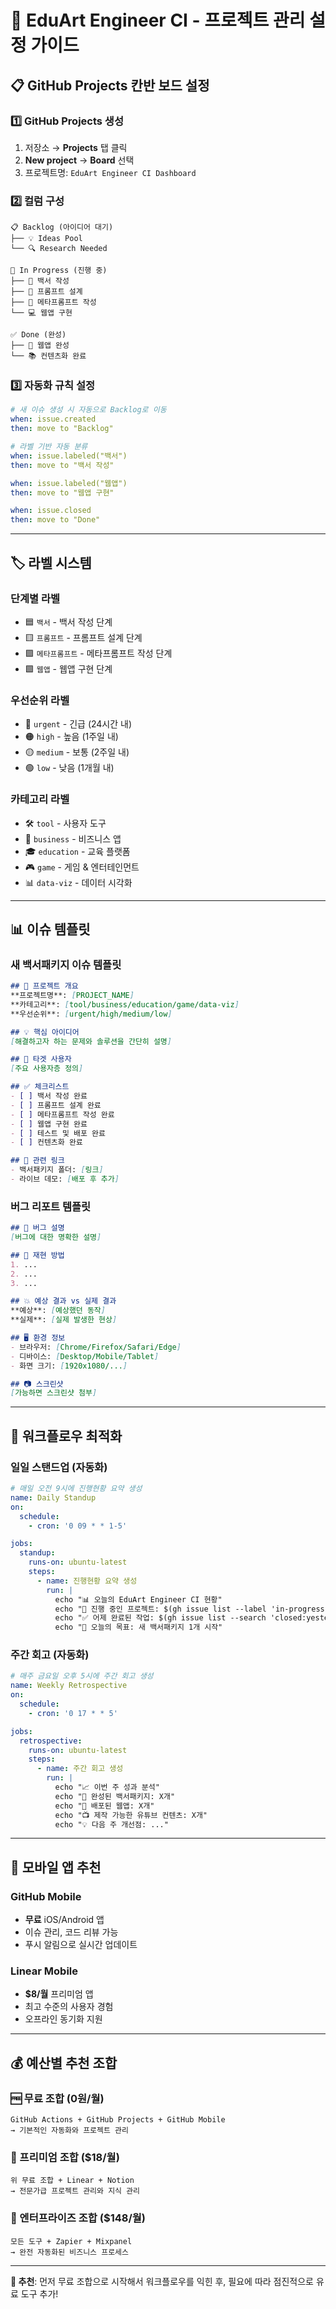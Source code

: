 # 🎯 EduArt Engineer CI - 프로젝트 관리 설정 가이드

## 📋 GitHub Projects 칸반 보드 설정

### 1️⃣ GitHub Projects 생성
1. 저장소 → **Projects** 탭 클릭
2. **New project** → **Board** 선택
3. 프로젝트명: `EduArt Engineer CI Dashboard`

### 2️⃣ 컬럼 구성
```
📋 Backlog (아이디어 대기)
├── 💡 Ideas Pool
└── 🔍 Research Needed

🚀 In Progress (진행 중)
├── 📝 백서 작성
├── 🎨 프롬프트 설계  
├── 🧠 메타프롬프트 작성
└── 💻 웹앱 구현

✅ Done (완성)
├── 🎉 웹앱 완성
└── 📚 컨텐츠화 완료
```

### 3️⃣ 자동화 규칙 설정
```yaml
# 새 이슈 생성 시 자동으로 Backlog로 이동
when: issue.created
then: move to "Backlog"

# 라벨 기반 자동 분류
when: issue.labeled("백서")
then: move to "백서 작성"

when: issue.labeled("웹앱")  
then: move to "웹앱 구현"

when: issue.closed
then: move to "Done"
```

---

## 🏷️ 라벨 시스템

### 단계별 라벨
- 🟦 `백서` - 백서 작성 단계
- 🟨 `프롬프트` - 프롬프트 설계 단계  
- 🟪 `메타프롬프트` - 메타프롬프트 작성 단계
- 🟩 `웹앱` - 웹앱 구현 단계

### 우선순위 라벨
- 🔴 `urgent` - 긴급 (24시간 내)
- 🟠 `high` - 높음 (1주일 내)
- 🟡 `medium` - 보통 (2주일 내)
- 🟢 `low` - 낮음 (1개월 내)

### 카테고리 라벨
- 🛠️ `tool` - 사용자 도구
- 💼 `business` - 비즈니스 앱
- 🎓 `education` - 교육 플랫폼
- 🎮 `game` - 게임 & 엔터테인먼트
- 📊 `data-viz` - 데이터 시각화

---

## 📊 이슈 템플릿

### 새 백서패키지 이슈 템플릿
```markdown
## 🎯 프로젝트 개요
**프로젝트명**: [PROJECT_NAME]
**카테고리**: [tool/business/education/game/data-viz]
**우선순위**: [urgent/high/medium/low]

## 💡 핵심 아이디어
[해결하고자 하는 문제와 솔루션을 간단히 설명]

## 👥 타겟 사용자
[주요 사용자층 정의]

## ✅ 체크리스트
- [ ] 백서 작성 완료
- [ ] 프롬프트 설계 완료  
- [ ] 메타프롬프트 작성 완료
- [ ] 웹앱 구현 완료
- [ ] 테스트 및 배포 완료
- [ ] 컨텐츠화 완료

## 🔗 관련 링크
- 백서패키지 폴더: [링크]
- 라이브 데모: [배포 후 추가]
```

### 버그 리포트 템플릿  
```markdown
## 🐛 버그 설명
[버그에 대한 명확한 설명]

## 🔄 재현 방법
1. ...
2. ...
3. ...

## 💥 예상 결과 vs 실제 결과
**예상**: [예상했던 동작]
**실제**: [실제 발생한 현상]

## 🖥️ 환경 정보
- 브라우저: [Chrome/Firefox/Safari/Edge]
- 디바이스: [Desktop/Mobile/Tablet]
- 화면 크기: [1920x1080/...]

## 📷 스크린샷
[가능하면 스크린샷 첨부]
```

---

## 🔄 워크플로우 최적화

### 일일 스탠드업 (자동화)
```yaml
# 매일 오전 9시에 진행현황 요약 생성
name: Daily Standup
on:
  schedule:
    - cron: '0 09 * * 1-5'

jobs:
  standup:
    runs-on: ubuntu-latest
    steps:
      - name: 진행현황 요약 생성
        run: |
          echo "📊 오늘의 EduArt Engineer CI 현황"
          echo "🚀 진행 중인 프로젝트: $(gh issue list --label 'in-progress' --json number | jq length)"
          echo "✅ 어제 완료된 작업: $(gh issue list --search 'closed:yesterday' --json number | jq length)"
          echo "🎯 오늘의 목표: 새 백서패키지 1개 시작"
```

### 주간 회고 (자동화)
```yaml
# 매주 금요일 오후 5시에 주간 회고 생성
name: Weekly Retrospective  
on:
  schedule:
    - cron: '0 17 * * 5'

jobs:
  retrospective:
    runs-on: ubuntu-latest
    steps:
      - name: 주간 회고 생성
        run: |
          echo "📈 이번 주 성과 분석"
          echo "🎉 완성된 백서패키지: X개"
          echo "🚀 배포된 웹앱: X개"  
          echo "📺 제작 가능한 유튜브 컨텐츠: X개"
          echo "💡 다음 주 개선점: ..."
```

---

## 📱 모바일 앱 추천

### GitHub Mobile
- **무료** iOS/Android 앱
- 이슈 관리, 코드 리뷰 가능
- 푸시 알림으로 실시간 업데이트

### Linear Mobile  
- **$8/월** 프리미엄 앱
- 최고 수준의 사용자 경험
- 오프라인 동기화 지원

---

## 💰 예산별 추천 조합

### 🆓 무료 조합 (0원/월)
```
GitHub Actions + GitHub Projects + GitHub Mobile
→ 기본적인 자동화와 프로젝트 관리
```

### 💎 프리미엄 조합 ($18/월)
```
위 무료 조합 + Linear + Notion
→ 전문가급 프로젝트 관리와 지식 관리
```

### 🚀 엔터프라이즈 조합 ($148/월)
```
모든 도구 + Zapier + Mixpanel  
→ 완전 자동화된 비즈니스 프로세스
```

---

**🎯 추천**: 먼저 무료 조합으로 시작해서 워크플로우를 익힌 후, 필요에 따라 점진적으로 유료 도구 추가!
